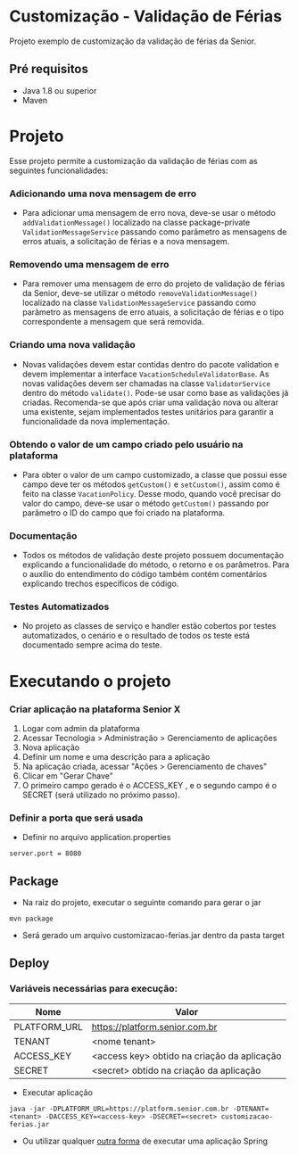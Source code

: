 # Customização - Validação de Férias      
      
Projeto exemplo de customização da validação de férias da Senior.      
      
## Pré requisitos    

* Java 1.8 ou superior
* Maven
      
# Projeto
 Esse projeto permite a customização da validação de férias com as seguintes funcionalidades:

### Adicionando uma nova mensagem de erro
* Para adicionar uma mensagem de erro nova, deve-se usar o método `addValidationMessage()` localizado na classe package-private `ValidationMessageService` passando como parâmetro as mensagens de erros atuais, a solicitação de férias e a nova mensagem.
### Removendo uma mensagem de erro
* Para remover uma mensagem de erro do projeto de validação de férias da Senior, deve-se utilizar o método `removeValidationMessage()` localizado na classe `ValidationMessageService` passando como parâmetro as mensagens de erro atuais, a solicitação de férias e o tipo correspondente 
a mensagem que será removida. 
### Criando uma nova validação
* Novas validações devem estar contidas dentro do pacote validation e devem implementar a interface `VacationScheduleValidatorBase`. As novas validações devem ser chamadas na classe `ValidatorService` dentro do método `validate()`. Pode-se usar como base as validações já criadas. Recomenda-se que 
após criar uma validação nova ou alterar uma existente, sejam implementados testes unitários para garantir a funcionalidade da nova implementação.
### Obtendo o valor de um campo criado pelo usuário na plataforma
* Para obter o valor de um campo customizado, a classe que possui esse campo deve ter os métodos `getCustom()` e `setCustom()`, assim como é feito na classe `VacationPolicy`. Desse modo, quando você precisar do valor do campo, deve-se usar o método `getCustom()` passando por parâmetro o ID do campo
que foi criado na plataforma.
### Documentação
* Todos os métodos de validação deste projeto possuem documentação explicando a funcionalidade do método, o retorno e os parâmetros. Para o auxílio do entendimento do código também contém comentários explicando trechos específicos de código.
### Testes Automatizados
* No projeto as classes de serviço e handler estão cobertos por testes automatizados, o cenário e o resultado de todos os teste está documentado sempre acima do teste.

# Executando o projeto    
    
###  Criar aplicação na plataforma Senior X    
    
 1. Logar com admin da plataforma    
 2. Acessar Tecnologia > Administração > Gerenciamento de aplicações    
 3. Nova aplicação    
 4. Definir um nome e uma descrição para a aplicação    
 5. Na aplicação criada, acessar "Ações > Gerenciamento de chaves"    
 6. Clicar em "Gerar Chave"    
 7. O primeiro campo gerado é o ACCESS_KEY , e o segundo campo é o SECRET (será utilizado no próximo passo).    
    
### Definir a porta que será usada     

* Definir no arquivo application.properties
```
server.port = 8080
```

## Package 

* Na raiz do projeto, executar o seguinte comando para gerar o jar
```
mvn package
```     
* Será gerado um arquivo customizacao-ferias.jar dentro da pasta target

## Deploy      

### Variáveis necessárias para execução:
      
|      Nome     |    Valor                                      |      
| ------------- | --------------------------------------------- |      
| PLATFORM_URL  | https://platform.senior.com.br                |      
| TENANT        | \<nome tenant>                                |      
| ACCESS_KEY    | \<access key> obtido na criação da aplicação  |      
| SECRET        | \<secret> obtido na criação da aplicação      |     

* Executar aplicação
```
java -jar -DPLATFORM_URL=https://platform.senior.com.br -DTENANT=<tenant> -DACCESS_KEY=<access-key> -DSECRET=<secret> customizacao-ferias.jar
```

* Ou utilizar qualquer [outra forma](https://docs.spring.io/spring-boot/docs/current/reference/html/using-boot-running-your-application.html) de executar uma aplicação Spring

